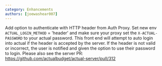 ```yaml
---
category: Enhancements
authors: [joewashear007]
---
```


Add option to authenticate with HTTP header from Auth Proxy. Set new env `ACTUAL_LOGIN_METHOD` = 'header' and make sure your proxy set the `X-ACTUAL-PASSWORD` to your actual password. This front end will attempt to auto login into actual if the header is accepted by the server. If the header is not valid or incorrect, the user is notified and given the option to use their password to login. Please also see the server PR: https://github.com/actualbudget/actual-server/pull/312